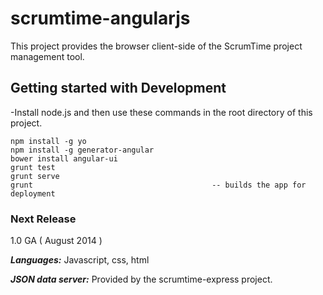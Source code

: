 # scrumtime-angularjs

This project provides the browser client-side of the ScrumTime project management tool.

## Getting started with Development

-Install node.js and then use these commands in the root directory of this project.

	npm install -g yo
	npm install -g generator-angular
	bower install angular-ui
	grunt test
	grunt serve
	grunt                                        -- builds the app for deployment
  

### Next Release

1.0 GA ( August 2014 )

_**Languages:**_ Javascript, css, html

_**JSON data server:**_   Provided by the scrumtime-express project.

